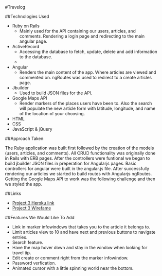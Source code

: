 #Travelog


##Technologies Used

- Ruby on Rails
    * Mainly used for the API containing our users, articles, and comments. Rendering a login page and redirecting to the main angular page.
- ActiveRecord
    * Accessing the database to fetch, update, delete and add information to the database.
    *
- Angular
    * Renders the main content of the app. Where articles are viewed and commented on. ngRoutes was used to redirect to a create articles page.
- Jbuilder
    * Used to build JSON files for the API.
- Google Maps API
    * Render markers of the places users have been to. Also the search will populate the new article form with latitude, longitude, and name of the location of your choosing.
- HTML
- CSS
- JavaScript & jQuery


##Approach Taken

The Ruby application was built first followed by the creation of the models (users, articles, and comments). All CRUD functionality was originally done in Rails with ERB pages. After the controllers were funtional we began to build jbuilder JSON files in preperation for Angularjs pages. Basic controllers for angular were built in the angular.js file. After successfully rendering our articles we started to build routes with Angularjs ngRoutes. Getting the Google Maps API to work was the following challenge and then we styled the app.

##Links
- [Project 3 Heroku link](https://secure-depths-2496.herokuapp.com)
- [Project 3 Wirefame](https://github.com/Barbara518/project-three/blob/development/Project3Mockup.pdf)

##Features We Would Like To Add

- Link in marker infowindows that takes you to the article it belongs to.
- Limit articles view to 10 and have next and previous buttons to navigate entries.
- Search feature.
- Have the map hover down and stay in the window when looking for travel tip.
- Edit create or comment right from the marker infowindow.
- Password verfication.
- Animated cursor with a little spinning world near the bottom.
